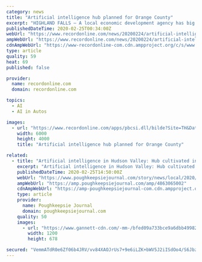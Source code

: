 ```yaml
---
category: news
title: "Artificial intelligence hub planned for Orange County"
excerpt: "HIGHLAND FALLS – A local economic development agency has big ambitions to lure researchers and companies to the Village of Highland Falls to study artificial intelligence ... of tasks normally requiring human intelligence, including visual perception, speech recognition and decision-making. Robots, self-driving cars and missile systems ..."
publishedDateTime: 2020-02-25T00:34:00Z
webUrl: "https://www.recordonline.com/news/20200224/artificial-intelligence-hub-planned-for-orange-county"
ampWebUrl: "https://www.recordonline.com/news/20200224/artificial-intelligence-hub-planned-for-orange-county?template=ampart"
cdnAmpWebUrl: "https://www-recordonline-com.cdn.ampproject.org/c/s/www.recordonline.com/news/20200224/artificial-intelligence-hub-planned-for-orange-county?template=ampart"
type: article
quality: 59
heat: 69
published: false

provider:
  name: recordonline.com
  domain: recordonline.com

topics:
  - AI
  - AI in Autos

images:
  - url: "https://www.recordonline.com/apps/pbcsi.dll/bilde?Site=TH&Date=20200224&Category=NEWS&ArtNo=200229625&Ref=AR"
    width: 6000
    height: 4000
    title: "Artificial intelligence hub planned for Orange County"

related:
  - title: "Artificial intelligence in Hudson Valley: Hub cultivated in Orange County, West Point"
    excerpt: "Artificial intelligence in Hudson Valley: Hub cultivated in Orange County, West Point A local economic development agency has big ambitions to lure researchers and companies to the Village of Highland Falls to study A.I. Check out this story on poughkeepsiejournal.com: https://www.poughkeepsiejournal.com/story/news/local/2020/02/25/artificial ..."
    publishedDateTime: 2020-02-25T14:50:00Z
    webUrl: "https://www.poughkeepsiejournal.com/story/news/local/2020/02/25/artificial-intelligence-hub-cultivated-orange-county-west-point/4863065002/"
    ampWebUrl: "https://amp.poughkeepsiejournal.com/amp/4863065002"
    cdnAmpWebUrl: "https://amp-poughkeepsiejournal-com.cdn.ampproject.org/c/s/amp.poughkeepsiejournal.com/amp/4863065002"
    type: article
    provider:
      name: Poughkeepsie Journal
      domain: poughkeepsiejournal.com
    quality: 50
    images:
      - url: "https://www.gannett-cdn.com/-mm-/bfed09a733bce9a6dbb49982e953ce663b5956f3/c=0-21-400-247/local/-/media/2018/06/18/Poughkeepsie/Poughkeepsie/636649209098356360-West-Point.jpg?auto=webp&format=pjpg&width=1200"
        width: 1200
        height: 678

secured: "VemmATdR0e6Zf06b4JRV/vv84XAOJrUs7+9e6iLZK+bWV5J2iISdOo4/S6Jbz3OWdXwMN9wbrd/uWxkEfXlfGG/52YFkdrgitQEZCWHHEzPbobZBhua/kHkQmgsAPAIDThCsvaWbgvMbhyb8HjM89ti/7g2U2kYwc9smhwX//qCeBL3YO4fxPFWdRih17rxMfGBV91PBb4QqODhxfcpgTgfPlx6BhU/ryq+BJ+j93/m44xvZ9XCy+6qrqc38pxRIRQ8l4dkp9qDn5KV4I3p52Q3MCM7rCQJIT76vvpHw0TqpGfOUM1TBEk2sq640yI6D1PTmpJD/JzvBt1ZmNUsJ/SV6f4tM+S1EFhCm+vNpVYftRvD+RlN31RaciQIj6OYSXW7Z5y7z+hCSnL0kjxLlSOdOpcPNfDBhBrV1SdP9JJ6+AqNo+m2VAxDfqj1p7UIu8WAk126nRnTRgn1GrwIEtbrABTRbFnZdS6hRrxcGEns=;hawR1/ZEY9QrnSMX3SL/OQ=="
---
```


